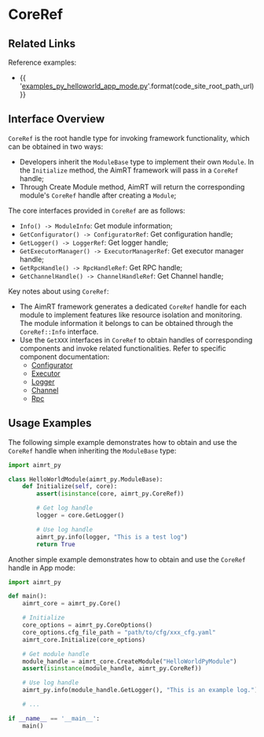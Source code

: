 

# CoreRef

## Related Links

Reference examples:
- {{ '[examples_py_helloworld_app_mode.py]({}/src/examples/py/helloworld/examples_py_helloworld_app_mode.py)'.format(code_site_root_path_url) }}

## Interface Overview

`CoreRef` is the root handle type for invoking framework functionality, which can be obtained in two ways:
- Developers inherit the `ModuleBase` type to implement their own `Module`. In the `Initialize` method, the AimRT framework will pass in a `CoreRef` handle;
- Through Create Module method, AimRT will return the corresponding module's `CoreRef` handle after creating a `Module`;

The core interfaces provided in `CoreRef` are as follows:
- `Info() -> ModuleInfo`: Get module information;
- `GetConfigurator() -> ConfiguratorRef`: Get configuration handle;
- `GetLogger() -> LoggerRef`: Get logger handle;
- `GetExecutorManager() -> ExecutorManagerRef`: Get executor manager handle;
- `GetRpcHandle() -> RpcHandleRef`: Get RPC handle;
- `GetChannelHandle() -> ChannelHandleRef`: Get Channel handle;

Key notes about using `CoreRef`:
- The AimRT framework generates a dedicated `CoreRef` handle for each module to implement features like resource isolation and monitoring. The module information it belongs to can be obtained through the `CoreRef::Info` interface.
- Use the `GetXXX` interfaces in `CoreRef` to obtain handles of corresponding components and invoke related functionalities. Refer to specific component documentation:
  - [Configurator](./configurator.md)
  - [Executor](./executor.md)
  - [Logger](./logger.md)
  - [Channel](./channel.md)
  - [Rpc](./rpc.md)

## Usage Examples

The following simple example demonstrates how to obtain and use the `CoreRef` handle when inheriting the `ModuleBase` type:
```python
import aimrt_py

class HelloWorldModule(aimrt_py.ModuleBase):
    def Initialize(self, core):
        assert(isinstance(core, aimrt_py.CoreRef))

        # Get log handle
        logger = core.GetLogger()

        # Use log handle
        aimrt_py.info(logger, "This is a test log")
        return True
```

Another simple example demonstrates how to obtain and use the `CoreRef` handle in App mode:
```python
import aimrt_py

def main():
    aimrt_core = aimrt_py.Core()

    # Initialize
    core_options = aimrt_py.CoreOptions()
    core_options.cfg_file_path = "path/to/cfg/xxx_cfg.yaml"
    aimrt_core.Initialize(core_options)

    # Get module handle
    module_handle = aimrt_core.CreateModule("HelloWorldPyModule")
    assert(isinstance(module_handle, aimrt_py.CoreRef))

    # Use log handle
    aimrt_py.info(module_handle.GetLogger(), "This is an example log.")

    # ...

if __name__ == '__main__':
    main()
```